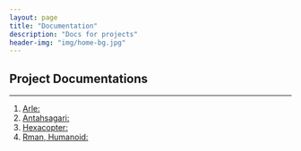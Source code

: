 ```yaml
---
layout: page
title: "Documentation"
description: "Docs for projects"
header-img: "img/home-bg.jpg"
---
```


## Project Documentations
******************************

1. [Arle: ](http://172.16.101.237/arle/build/html/index.html)
2. [Antahsagari: ](http://172.16.101.237/antahsagari/build/html/antahsagari_index.html)
3. [Hexacopter: ](http://172.16.101.237/hexacopter/build/html/hexa_index.html)
4. [Rman, Humanoid: ](http://172.16.101.237/raman/build/html/raman_index.html)